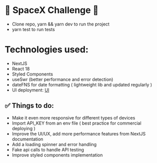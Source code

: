 # 🚀 SpaceX Challenge 🚀

- Clone repo, yarn && yarn dev to run the project
- yarn test to run tests

# Technologies used:

- NextJS
- React 18
- Styled Components
- useSwr (better performance and error detection)
- dateFNS for date formatting ( lightweight lib and updated regularly )
- UI deployment: [UI](https://spacex-ten-gamma.vercel.app/)

## ✅ Things to do:

- Make it even more responsive for different types of devices
- Import API_KEY from an env file ( best practice for commercial deploying )
- Improve the UI/UX, add more performance features from NextJS documentation
- Add a loading spinner and error handling
- Fake api calls to handle API testing
- Improve styled components implementation
